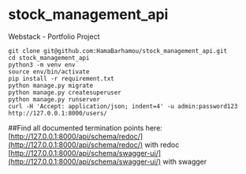 # stock_management_api
Webstack - Portfolio Project

```
git clone git@github.com:HamaBarhamou/stock_management_api.git
cd stock_management_api
python3 -m venv env
source env/bin/activate
pip install -r requirement.txt
python manage.py migrate 
python manage.py createsuperuser 
python manage.py runserver
curl -H 'Accept: application/json; indent=4' -u admin:password123 http://127.0.0.1:8000/users/
```

##Find all documented termination points here: 
[http://127.0.0.1:8000/api/schema/redoc/](http://127.0.0.1:8000/api/schema/redoc/) with redoc  
[http://127.0.0.1:8000/api/schema/swagger-ui/](http://127.0.0.1:8000/api/schema/swagger-ui/) with swagger  